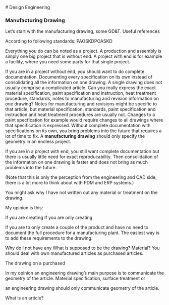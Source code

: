 <br> 
# Design Engineering

### Manufacturing Drawing

Let’s start with the manufacturing drawing, some GD&T. 
Useful references



According to following standards: 
PAOSKDPOASKD


Everything you do can be noted as a project. A production and assembly is simply one big project that is without end. A project with end is for example a facility, where you need some parts for that single project. 

If you are in a project without end, you should want to do complete documentation. Documenting every specification on its own instead of consolidating all the information on one drawing. A single drawing does not usually comprise a complicated article. Can you really express the exact material specification, paint specification and instruction, heat treatment procedure, standards, notes to manufacturing and revision information on one drawing? Notes for manufacturing and revisions might be specific to that article, but material specification, standards, paint specification and instruction and heat treatment procedures are usually not. Changes to a paint specfication for example would require changes to all drawings where that specification is expressed. Without complete documentation with specifications on its own, you bring problems into the future that requires a lot of time to fix. A **manufacturing drawing** should only specify the geometry in an endless project. 

If you are in a project with end, you still want complete documentation but there is usually little need for exact reproducability. Then consolidation of the information on one drawing is faster and does not bring as much problems into the future. 

(Note that this is only the perception from the engineering and CAD side, there is a lot more to think about with PDM and ERP systems.) 

You might ask why I have not written out any material or treatment on the drawing. 

My opinion is this: 

If you are creating 
If you are only creating 

If you are to only create a couple of the product and have no need to document the full procedure for a manufacturing plant. The easiest way is to add these requirements to the drawing. 

Why do I not have any 
What is supposed to be the drawing? Material? You should deal with own manufactured articles as purchased articles. 

The drawing on a purchased 

In my opinion an engineering drawing’s main purpose is to communicate the geometry of the article. Material specification, surface treatment or 

an engineering drawing should only communicate geometry of the article. 


What is an article? 
